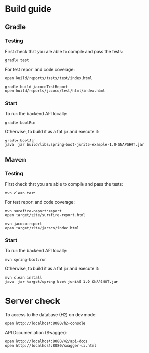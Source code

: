# Build guide
## Gradle

### Testing
First check that you are able to compile and pass the tests:
```
gradle test
```

For test report and code coverage: 

```
open build/reports/tests/test/index.html

gradle build jacocoTestReport
open build/reports/jacoco/test/html/index.html
```

### Start

To run the backend API locally: 

```
gradle bootRun
```

Otherwise, to build it as a fat jar and execute it:

```
gradle bootJar
java -jar build/libs/spring-boot-junit5-example-1.0-SNAPSHOT.jar
```

## Maven

### Testing
First check that you are able to compile and pass the tests:
```
mvn clean test
```

For test report and code coverage: 

```
mvn surefire-report:report
open target/site/surefire-report.html

mvn jacoco:report
open target/site/jacoco/index.html
```

### Start

To run the backend API locally: 

```
mvn spring-boot:run
```

Otherwise, to build it as a fat jar and execute it:

```
mvn clean install 
java -jar target/spring-boot-junit5-1.0-SNAPSHOT.jar
```

# Server check

To access to the database (H2) on dev mode:

```
open http://localhost:8080/h2-console 
```

API Documentation (Swagger): 

```
open http://localhost:8080/v2/api-docs
open http://localhost:8080/swagger-ui.html
```
